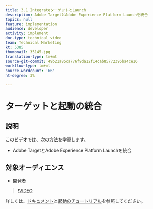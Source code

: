 ```yaml
---
title: 3.1 IntegrateターゲットとLaunch
description: Adobe TargetとAdobe Experience Platform Launchを統合
topics: null
feature: implementation
audience: developer
activity: implement
doc-type: technical video
team: Technical Marketing
kt: 5385
thumbnail: 35145.jpg
translation-type: tm+mt
source-git-commit: 49b21a85ca776f9da12f14cab85772395ba4ce16
workflow-type: tm+mt
source-wordcount: '66'
ht-degree: 3%

---
```



# ターゲットと起動の統合

## 説明

このビデオでは、次の方法を学習します。

* Adobe TargetとAdobe Experience Platform Launchを統合

## 対象オーディエンス

* 開発者

>[!VIDEO](https://video.tv.adobe.com/v/35145/?quality=12)

詳しくは、[ドキュメント](https://docs.adobe.com/content/help/en/target/using/implement-target/client-side/deploy-at-js/cmp-implementing-target-using-adobe-launch.html)と[起動のチュートリアル](https://docs.adobe.com/content/help/en/experience-cloud/implementing-in-websites-with-launch/index.html)を参照してください。
